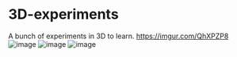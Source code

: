 # 3D-experiments
A bunch of experiments in 3D to learn.
https://imgur.com/QhXPZP8
![image](https://user-images.githubusercontent.com/10748374/194768300-4baadcc5-2446-49cc-81ec-43a0cbe623b4.png)
![image](https://user-images.githubusercontent.com/10748374/194768218-b553be85-b813-45f3-88c2-283c8a82d8da.png)
![image](https://user-images.githubusercontent.com/10748374/194730643-22118182-745c-4d6e-a448-c590a97b2eac.png)
